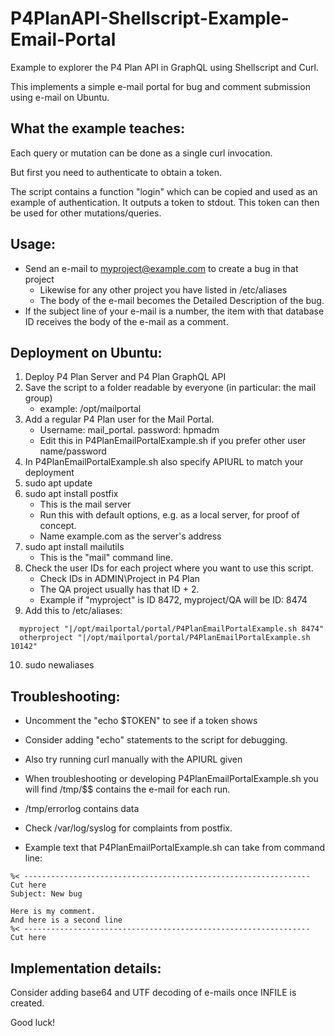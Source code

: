 # P4PlanAPI-Shellscript-Example-Email-Portal

Example to explorer the P4 Plan API in GraphQL using Shellscript and Curl. 

This implements a simple e-mail portal for bug and comment submission using e-mail on Ubuntu.

## What the example teaches:

Each query or mutation can be done as a single curl invocation.

But first you need to authenticate to obtain a token.

The script contains a function "login" which can be copied and used as an example of authentication. It outputs a token to stdout. This token can then be used for other mutations/queries.

## Usage:
* Send an e-mail to myproject@example.com to create a bug in that project
  - Likewise for any other project you have listed in /etc/aliases
  - The body of the e-mail becomes the Detailed Description of the bug.
* If the subject line of your e-mail is a number, the item with that
  database ID receives the body of the e-mail as a comment.

## Deployment on Ubuntu:

1. Deploy P4 Plan Server and P4 Plan GraphQL API
2. Save the script to a folder readable by everyone (in particular: the mail group)
   - example: /opt/mailportal
3. Add a regular P4 Plan user for the Mail Portal.
   - Username: mail_portal. password: hpmadm
   - Edit this in P4PlanEmailPortalExample.sh if you prefer other user name/password
4. In P4PlanEmailPortalExample.sh also specify APIURL to match your deployment
5. sudo apt update
6. sudo apt install postfix
   - This is the mail server
   - Run this with default options, e.g. as a local server, for proof of concept.
   - Name example.com as the server's address
7. sudo apt install mailutils
   - This is the "mail" command line.
8. Check the user IDs for each project where you want to use this script.
    - Check IDs in ADMIN\Project in P4 Plan
    - The QA project usually has that ID + 2.
    - Example if "myproject" is ID 8472, myproject/QA will be ID: 8474
9. Add this to /etc/aliases:
```
  myproject "|/opt/mailportal/portal/P4PlanEmailPortalExample.sh 8474"
  otherproject "|/opt/mailportal/portal/P4PlanEmailPortalExample.sh 10142"
```
10. sudo newaliases

## Troubleshooting:

* Uncomment the "echo $TOKEN" to see if a token shows
* Consider adding "echo" statements to the script for debugging.
* Also try running curl manually with the APIURL given

* When troubleshooting or developing P4PlanEmailPortalExample.sh you will find /tmp/$$
  contains the e-mail for each run.
* /tmp/errorlog contains data

* Check /var/log/syslog for complaints from postfix.

* Example text that P4PlanEmailPortalExample.sh can take from command line:

```
%< ---------------------------------------------------------------- Cut here
Subject: New bug

Here is my comment.
And here is a second line
%< ---------------------------------------------------------------- Cut here
```
## Implementation details:

Consider adding base64 and UTF decoding of e-mails once INFILE is created.

Good luck!

